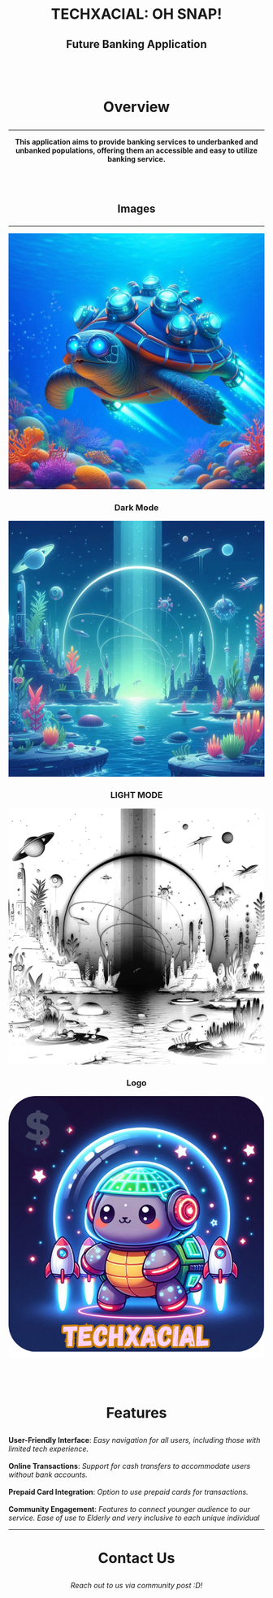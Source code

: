 # <p align="Center"> TECHXACIAL: OH SNAP! </p>
## <p align="Center"> Future Banking Application </p>
<br> <br>

# <p align="Center"> Overview </p>
<hr>
<b> <p align="Center"> This application aims to provide banking services to underbanked and unbanked populations, offering them an accessible and easy to utilize banking service. </p></b> 
<br><br>

## <p align="Center"> Images </p>
<hr>
<img src="Turtle.png" alt="Futuristic Snapping Turtle Decoration">

### <p align="Center"> Dark Mode </p>
<img src="app dark mode.png" alt="Dark Mode Image for App">

### <p align="Center"> LIGHT MODE </p>
<img src="app light mode.png" alt="Light Mode Image for App">

### <p align="Center"> Logo </p>
<img src="app icon.png" alt="App Logo">

<br><br>

# <p align="Center"> Features </p>
<b>
User-Friendly Interface</b>: <i> Easy navigation for all users, including those with limited tech experience.</i>
<br>
<br>
<b>
Online Transactions</b>: <i> Support for cash transfers to accommodate users without bank accounts. </i>
<br>
<br>
<b>
Prepaid Card Integration</b>: <i> Option to use prepaid cards for transactions. </i>
<br>
<br>
<b>
Community Engagement</b>: <i> Features to connect younger audience to our service. Ease of use to Elderly and very inclusive to each unique individual</i>
<br>
<hr>

# <p align="Center"> Contact Us </p>
<p align="Center">
<i> Reach out to us via community post :D! </i>
</p>
